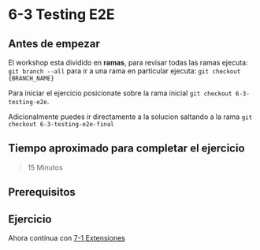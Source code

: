 # 6-3 Testing E2E

## Antes de empezar

El workshop esta dividido en **ramas**, para revisar todas las ramas ejecuta: `git branch --all`
para ir a una rama en particular ejecuta: `git checkout {BRANCH_NAME}`

Para iniciar el ejercicio posicionate sobre la rama inicial `git checkout 6-3-testing-e2e`.

Adicionalmente puedes ir directamente a la solucion saltando a la rama `git checkout 6-3-testing-e2e-final`

## Tiempo aproximado para completar el ejercicio

> 15 Minutos

## Prerequisitos

## Ejercicio

Ahora continua con [7-1 Extensiones](../7-workshop-storybook/7-1-extensiones.md)
